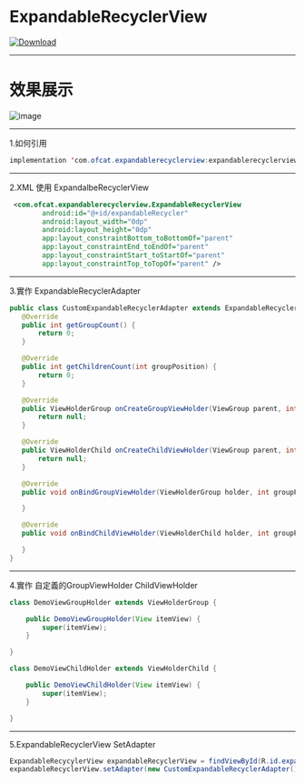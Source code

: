 # ExpandableRecyclerView
[ ![Download](https://api.bintray.com/packages/orangefallers/maven/ExpandableRecyclerView/images/download.svg?version=1.0.2) ](https://bintray.com/orangefallers/maven/ExpandableRecyclerView/1.0.2/link)


---
# 效果展示
![image](https://github.com/orangefallers/ExpandableRecyclerViewDemo/blob/master/expandablerecyclerview/expandable_domo.gif)

---
1.如何引用
```java
implementation 'com.ofcat.expandablerecyclerview:expandablerecyclerview:1.0.2'
```

---
2.XML 使用 ExpandalbeRecyclerView
```xml
 <com.ofcat.expandablerecyclerview.ExpandableRecyclerView
        android:id="@+id/expandableRecycler"
        android:layout_width="0dp"
        android:layout_height="0dp"
        app:layout_constraintBottom_toBottomOf="parent"
        app:layout_constraintEnd_toEndOf="parent"
        app:layout_constraintStart_toStartOf="parent"
        app:layout_constraintTop_toTopOf="parent" />
 ```
 ---
 3.實作 ExpandableRecyclerAdapter
 ```java
 public class CustomExpandableRecyclerAdapter extends ExpandableRecyclerAdapter {
    @Override 
    public int getGroupCount() {
        return 0;
    }

    @Override 
    public int getChildrenCount(int groupPosition) {
        return 0;
    }

    @Override
    public ViewHolderGroup onCreateGroupViewHolder(ViewGroup parent, int viewType) {
        return null;
    }

    @Override 
    public ViewHolderChild onCreateChildViewHolder(ViewGroup parent, int viewType) {
        return null;
    }

    @Override 
    public void onBindGroupViewHolder(ViewHolderGroup holder, int groupPosition, boolean isExpanded) {

    }

    @Override 
    public void onBindChildViewHolder(ViewHolderChild holder, int groupPosition, int childPosition, boolean isLastChild) {

    }
}
```
---
4.實作 自定義的GroupViewHolder ChildViewHolder
```java
class DemoViewGroupHolder extends ViewHolderGroup {

    public DemoViewGroupHolder(View itemView) {
        super(itemView);
    }

}

class DemoViewChildHolder extends ViewHolderChild {

    public DemoViewChildHolder(View itemView) {
        super(itemView);
    }

}
```
---
5.ExpandableRecyclerView SetAdapter
```java
ExpandableRecycylerView expandableRecyclerView = findViewById(R.id.expandableRecycler);
expandableRecyclerView.setAdapter(new CustomExpandableRecyclerAdapter());
```

